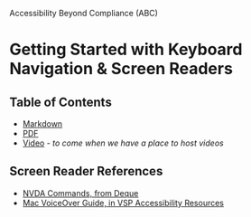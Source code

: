 Accessibility Beyond Compliance (ABC)
# Getting Started with Keyboard Navigation & Screen Readers

## Table of Contents

* [Markdown](https://github.com/department-of-veterans-affairs/va.gov-team/blob/master/teams/vsa/accessibility/learning-sessions/abc02-getting-started-with-keyboard-navigation-and-screen-readers/abc02-getting-started-with-keyboard-navigation-and-screen-readers.md)
* [PDF](https://github.com/department-of-veterans-affairs/va.gov-team/blob/master/teams/vsa/accessibility/learning-sessions/abc02-getting-started-with-keyboard-navigation-and-screen-readers/abc02-getting-started-with-keyboard-navigation-and-screen-readers.pdf)
* [Video]() - _to come when we have a place to host videos_

## Screen Reader References

* [NVDA Commands, from Deque](https://dequeuniversity.com/screenreaders/nvda-keyboard-shortcuts#nvda-nvda_shortcut_keys)
* [Mac VoiceOver Guide, in VSP Accessibility Resources](https://github.com/department-of-veterans-affairs/va.gov-team/blob/master/platform/accessibility/resources/mac-voiceover-guide.md)
